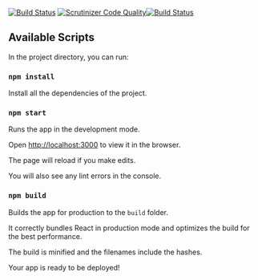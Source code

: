 [![Build Status](https://travis-ci.org/oscarLang/jsr-frontend.svg?branch=master)](https://travis-ci.org/oscarLang/jsr-frontend)
[![Scrutinizer Code Quality](https://scrutinizer-ci.com/g/oscarLang/jsr-frontend/badges/quality-score.png?b=master)](https://scrutinizer-ci.com/g/oscarLang/jsr-frontend/?branch=master)[![Build Status](https://scrutinizer-ci.com/g/oscarLang/jsr-frontend/badges/build.png?b=master)](https://scrutinizer-ci.com/g/oscarLang/jsr-frontend/build-status/master)
## Available Scripts
In the project directory, you can run:

### `npm install`
Install all the dependencies of the project.

### `npm start`

Runs the app in the development mode.

Open [http://localhost:3000](http://localhost:3000) to view it in the browser.

The page will reload if you make edits.

You will also see any lint errors in the console.

### `npm build`

Builds the app for production to the `build` folder.

It correctly bundles React in production mode and optimizes the build for the best performance.

The build is minified and the filenames include the hashes.

Your app is ready to be deployed!
